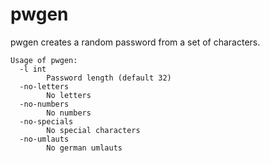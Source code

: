 # pwgen

pwgen creates a random password from a set of characters.

```
Usage of pwgen:
  -l int
        Password length (default 32)
  -no-letters
        No letters
  -no-numbers
        No numbers
  -no-specials
        No special characters
  -no-umlauts
        No german umlauts
```
